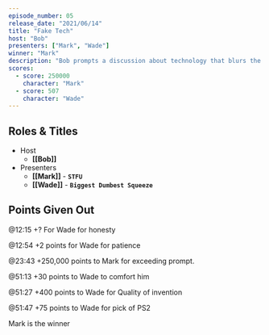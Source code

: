 ```yaml
---
episode_number: 05
release_date: "2021/06/14"
title: "Fake Tech"
host: "Bob"
presenters: ["Mark", "Wade"]
winner: "Mark"
description: "Bob prompts a discussion about technology that blurs the lines of reality in this hilarious episode full of gadget scams, 00’s game nostalgia, and if the mute button could exist for real life."
scores:
  - score: 250000
    character: "Mark"
  - score: 507
    character: "Wade"
---
```


## Roles & Titles

- Host
  - **[[Bob]]**
- Presenters
  - **[[Mark]]** - **`STFU`**
  - **[[Wade]]** - **`Biggest Dumbest Squeeze`**

## Points Given Out

@12:15 +? For Wade for honesty

@12:54 +2 points for Wade for patience

@23:43 +250,000 points to Mark for exceeding prompt.

@51:13 +30 points to Wade to comfort him

@51:27 +400 points to Wade for Quality of invention

@51:47 +75 points to Wade for pick of PS2

Mark is the winner
